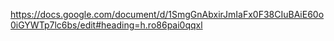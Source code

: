 https://docs.google.com/document/d/1SmgGnAbxirJmIaFx0F38CIuBAiE60o0iGYWTp7lc6bs/edit#heading=h.ro86pai0qqxl
